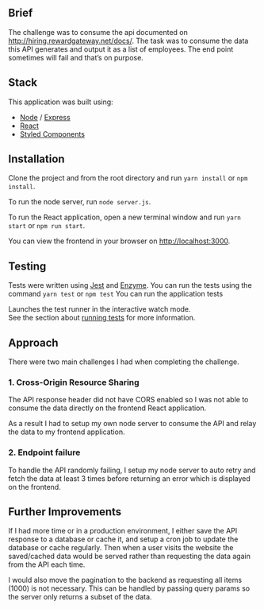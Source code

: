 ## Brief

The challenge was to consume the api documented on http://hiring.rewardgateway.net/docs/. The task was to consume the data this API generates and output it as a list of
employees. The end point sometimes will fail and that’s on purpose.

## Stack

This application was built using:

-   [Node](https://nodejs.org/en/) / [Express](https://expressjs.com/)
-   [React](https://reactjs.org/docs/create-a-new-react-app.html)
-   [Styled Components](https://www.styled-components.com/)

## Installation

Clone the project and from the root directory and run `yarn install` or `npm install`.

To run the node server, run `node server.js`.

To run the React application, open a new terminal window and run `yarn start` or `npm run start`.

You can view the frontend in your browser on [http://localhost:3000](http://localhost:3000).

## Testing

Tests were written using [Jest]('https://jestjs.io/') and [Enzyme](https://airbnb.io/enzyme/). You can run the tests using the command `yarn test` or `npm test`
You can run the application tests

Launches the test runner in the interactive watch mode.<br>
See the section about [running tests](https://facebook.github.io/create-react-app/docs/running-tests) for more information.

## Approach

There were two main challenges I had when completing the challenge.

### 1. Cross-Origin Resource Sharing

The API response header did not have CORS enabled so I was not able to consume the data directly on the frontend React application.

As a result I had to setup my own node server to consume the API and relay the data to my frontend application.

### 2. Endpoint failure

To handle the API randomly failing, I setup my node server to auto retry and fetch the data at least 3 times before returning an error which is displayed on the frontend.

## Further Improvements

If I had more time or in a production environment, I either save the API response to a database or cache it, and setup a cron job to update the database or cache regularly. Then when a user visits the website the saved/cached data would be served rather than requesting the data again from the API each time.

I would also move the pagination to the backend as requesting all items (1000) is not necessary. This can be handled by passing query params so the server only returns a subset of the data.
